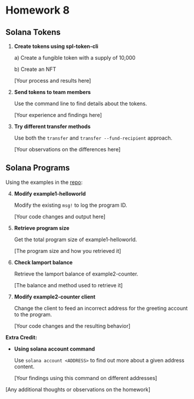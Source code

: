 # Homework 8 

## Solana Tokens

1. **Create tokens using spl-token-cli**

   a) Create a fungible token with a supply of 10,000
   
   b) Create an NFT

   [Your process and results here]

2. **Send tokens to team members**

   Use the command line to find details about the tokens.

   [Your experience and findings here]

3. **Try different transfer methods**

   Use both the `transfer` and `transfer --fund-recipient` approach.

   [Your observations on the differences here]

## Solana Programs

Using the examples in the [repo](https://github.com/ExtropyIO/SolanaBootcamp/tree/main/examples_baremetal):

4. **Modify example1-helloworld**

   Modify the existing `msg!` to log the program ID.

   [Your code changes and output here]

5. **Retrieve program size**

   Get the total program size of example1-helloworld.

   [The program size and how you retrieved it]

6. **Check lamport balance**

   Retrieve the lamport balance of example2-counter.

   [The balance and method used to retrieve it]

7. **Modify example2-counter client**

   Change the client to feed an incorrect address for the greeting account to the program.

   [Your code changes and the resulting behavior]

**Extra Credit:**

- **Using solana account command**

  Use `solana account <ADDRESS>` to find out more about a given address content.

  [Your findings using this command on different addresses]

[Any additional thoughts or observations on the homework]